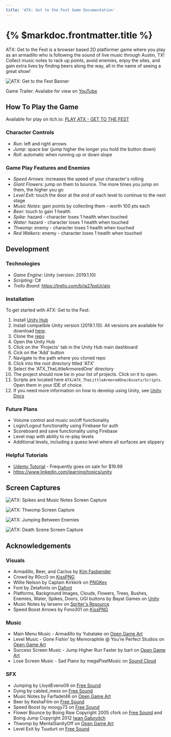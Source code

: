 ```yaml
---
title: 'ATX: Get to the Fest Game Documentation'
---
```

# {% $markdoc.frontmatter.title %}

ATX: Get to the Fest is a browser based 2D platformer game where you play as an armadillo who is following the sound of live music through Austin, TX! Collect music notes to rack up points, avoid enemies, enjoy the sites, and gain extra lives by finding beers along the way, all in the name of seeing a great show! 

![ATX: Get to the Fest Banner](https://i.ibb.co/2Sdt8jm/Screen-Shot-2022-09-08-at-12-36-10-AM.png)

Game Trailer: Availabe for view on [YouTube](https://youtu.be/RtQDacMSdbI)

## How To Play the Game
Available for play on itch.io: [PLAY ATX - GET TO THE FEST](https://kfasbender.itch.io/atx-get-to-the-fest)

### Character Controls  
- _Run_: left and right arrows
- _Jump_: space bar (jump higher the longer you hold the button down)
- _Roll_: automatic when running up or down slope

### Game Play Features and Enemies
- _Speed Arrows_: increases the speed of your character's rolling
- _Giant Flowers_: jump on them to bounce. The more times you jump on them, the higher you go
- _Level Exit_: touch the door at the end of each level to continue to the next stage
- _Music Notes_: gain points by collecting them - worth 100 pts each
- _Beer_: touch to gain 1 health
- _Spike_: hazard - character loses 1 health when touched
- _Water_: hazard - character loses 1 health when touched
- _Thwomp_: enemy - character loses 1 health when touched
- _Red Walkers_: enemy - character loses 1 heatlh when touched


## Development
### Technologies
- _Game Engine_: Unity (version: 2019.1.10)
- _Scripting_: C#
- _Trello Board_: https://trello.com/b/ia27pqUr/atx

### Installation
To get started with ATX: Get to the Fest:
1. Install [Unity Hub](https://unity.com/download)
2. Install compatible Unity version (2019.1.10). All versions are available for download [here](https://unity3d.com/get-unity/download/archive).
3. Clone the [repo](https://github.com/Kimberly-Fasbender/ATX)
4. Open the Unity Hub
5. Click on the 'Projects' tab in the Unity Hub main dashboard
6. Cick on the 'Add' button
7. Navigate to the path where you cloned repo
8. Click into the root directory titled 'ATX'
9. Select the 'ATX_TheLittleArmoredOne' directory
10. The project should now be in your list of projects. Click on it to open.
11. Scripts are located here `ATX/ATX_TheLittleArmoredOne/Assets/Scripts`. Open them in your IDE of choice.
11. If you need more information on how to develop using Unity, see [Unity Docs](https://docs.unity.com/)

### Future Plans
- Volume control and music on/off functionality
- Login/Logout functionality using Firebase for auth
- Scoreboard and save functionality using Firebase
- Level map with ability to re-play levels
- Additional levels, including a queso level where all surfaces are slippery

### Helpful Tutorials
- [Udemy Tutorial](https://www.udemy.com/course/unitycourse/?utm_source=adwords-learn&utm_medium=udemyads&utm_campaign=NEW-AW-PROS-TECH-US-DSA-1-EN-ENG_._ci__._sl_ENG_._vi_TECH_._sd_All_._la_EN_._&utm_content=deal4584&utm_term=_._ag_60674439291_._ad_372960831812_._de_c_._dm__._pl__._ti_dsa-849101091727_._li_1027744_._pd__._&gclid=EAIaIQobChMI9cOt9oyg5gIVjtdkCh1bMwafEAAYASAAEgITu_D_BwE) - Frequently goes on sale for $19.99
- https://www.linkedin.com/learning/topics/unity

## Screen Captures
![ATX: Spikes and Music Notes Screen Capture](https://i.ibb.co/Msncv91/Screen-capture-1.png)

![ATX: Thwomp Screen Capture](https://i.ibb.co/HFnGrYx/Screen-capture-2.png)

![ATX: Jumping Between Enemies](https://i.ibb.co/9bMwtRJ/Screen-capture-3.png)

![ATX: Death Scene Screen Capture](https://i.ibb.co/gjsqPZ1/Screen-capture-4.png)

## Acknowledgements
### Visuals
-  Armadillo, Beer, and Cactus by [Kim Fasbender](https://github.com/Kimberly-Fasbender)
- Crowd by R0cc0 on [KissPNG](https://www.kisspng.com/png-extended-family-child-clip-art-cartoon-crowd-1336651/)
- Willie Nelson by Captain Kirkkirk on [PNGKey](https://www.pngkey.com/detail/u2w7o0o0q8r5w7a9_captain-kirkkirk-press-release-attachment-press-release-willie/)
- Font by Zetafonts on [Dafont](https://www.dafont.com/bubbleboddy-neue.font)
- Platforms, Background Images, Clouds, Flowers, Trees, Bushes, Enemies, Water, Spikes, Doors, UGI buttons by Bayat Games on [Unity](https://assetstore.unity.com/packages/2d/environments/free-platform-game-assets-85838)
- Music Notes by larsenv on [Spriter's Resource](https://www.spriters-resource.com/wii/wiimusic/sheet/78547/)
- Speed Boost Arrows by Fono301 on [KissPNG](https://www.kisspng.com/png-line-triangle-technology-clip-art-sprite-arrow-4853581/)

### Music
- Main Menu Music - Armadillo by Yubatake on [Open Game Art](https://opengameart.org/content/armadillo)
- Level Music - Gone Fishin’ by Memoraphile @ You’re Perfect Studios on [Open Game Art](https://opengameart.org/content/gone-fishin)
- Success Screen Music - Jump Higher Run Faster by bart on [Open Game Art](https://opengameart.org/content/jump-higher-run-faster-jump-run-miniboss-mix)
- Lose Screen Music - Sad Piano by megaPixelMusic on [Sound Cloud](https://soundcloud.com/megapixelmusic)

### SFX
- Jumping by LloydEvens09 on [Free Sound](https://freesound.org/people/LloydEvans09/sounds/187025/)
- Dying by cabled_mess on [Free Sound](https://freesound.org/people/cabled_mess/sounds/371451/)
- Music Notes by Farfadet46 on [Open Game Art](https://opengameart.org/content/bubbles-pop)
- Beer by KeshaFilm on [Free Sound](https://freesound.org/people/KeshaFilm/sounds/471834/)
- Speed Boost by moogy73 on [Free Sound](https://freesound.org/people/moogy73/sounds/425695/)
- Flower Bounce by Boing Raw Copyright 2005 cfork on [Free Sound](http://freesound.org/people/cfork/) and Boing Jump Copyright 2012 [Iwan Gabovitch](http://qubodup.net)
- Thwomp by MentalSanityOff on [Open Game Art](https://opengameart.org/content/jump-landing-sound)
- Level Exit by Tuudurt on [Free Sound](https://freesound.org/people/Tuudurt/sounds/258142/)
